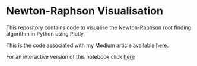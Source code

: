 # Newton-Raphson Visualisation

This repository contains code to visualise the Newton-Raphson root finding algorithm in Python using Plotly.

This is the code associated with my Medium article available [here](https://medium.com/p/23f63da21bd5).

For an interactive version of this notebook click [here](https://nbviewer.org/github/rian-dolphin/newton-raphson/blob/main/newton_raphson.ipynb)
